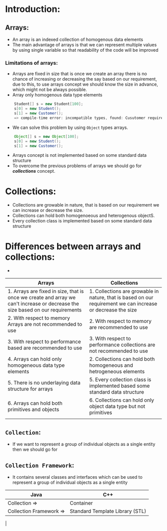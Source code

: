 # Introduction:
## Arrays:
- An array is an indexed collection of homogenous data elements
- The main advantage of arrays is that we can represent multiple values by using single variable so that readability of the code will be improved
### Limitations of arrays:
- Arrays are fixed in size that is once we create an array there is no chance of increasing or decreasing the say based on our requirement, due to this, to use arrays concept we should know the size in advance, which might not be always possible.
- Array only homogenous data type elements

``` java
    Student[] s = new Student[100];
    s[0] = new Student();
    s[1] = new Customer();
    => compile-time error: incompatible types, found: Cusutomer required: Student
```
- We can solve this problem by using `Object` types arrays.
``` java
    Object[] s = new Object[100];
    s[0] = new Student();
    s[1] = new Customer();
```
- Arrays concept is not implemented based on some standard data structure
- To overcome the previous problems of arrays we should go for ***collections*** concept.
# Collections:
- Collections are growable in nature, that is based on our requirement we can increase or decrease the size.
- Collections can hold both homogenoeous and heterogenous objectS.
- Every collection class is implemented based on some standard data structure
# Differences between arrays and collections:
- 

| Arrays   | Collections    |
|--------------- | --------------- |
| 1. Arrays are fixed in size, that is once we create and array we can't increase or decrease the size based on our requirements  | 1. Collections are growable in nature, that is based on our requirement we can increase or decrease the size   |
| 2. With respect to memory Arrays are not recommended to use   | 2. With respect to memory are recommended to use  |
| 3. With respect to performance based are recommended to use  | 3. With respect to performance collections are not recommended to use   |
| 4. Arrays can hold only homogeneous data type elements  | 2. Collections can hold both homogeneous and hetrogeneous elements  |
| 5. There is no underlaying data structure for arrays  | 5. Every collection class is implemented based some standard data structure  |
| 6. Arrays can hold both primitives and objects  | 6. Collections can hold only object data type but not primitives  |
|    |    |

## `Collection`:
- If we want to represent a group of individual objects as a single entity then we should go for 
## `Collection Framework`:
- It contains several classes and interfaces which can be used to represent a group of individual objects as a single entity

| Java   | C++    |
|--------------- | --------------- |
| Collection  => | Container   |
| Collection Framework =>   | Standard Template Library (STL)   |
|




